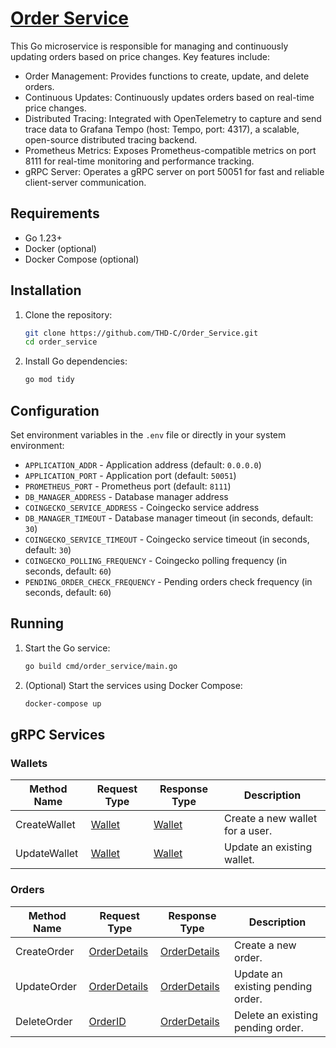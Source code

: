 # [Order Service](https://github.com/THD-C/Order_Service)

This Go microservice is responsible for managing and continuously updating orders based on price changes. Key features
include:

- Order Management: Provides functions to create, update, and delete orders.
- Continuous Updates: Continuously updates orders based on real-time price changes.
- Distributed Tracing: Integrated with OpenTelemetry to capture and send trace data to Grafana Tempo (host: Tempo, port:
  4317), a scalable, open-source distributed tracing backend.
- Prometheus Metrics: Exposes Prometheus-compatible metrics on port 8111 for real-time monitoring and performance
  tracking.
- gRPC Server: Operates a gRPC server on port 50051 for fast and reliable client-server communication.

## Requirements

- Go 1.23+
- Docker (optional)
- Docker Compose (optional)

## Installation

1. Clone the repository:
   ```bash
   git clone https://github.com/THD-C/Order_Service.git
   cd order_service
   ```

2. Install Go dependencies:
   ```bash
   go mod tidy
   ```

## Configuration

Set environment variables in the `.env` file or directly in your system environment:

- `APPLICATION_ADDR`              - Application address (default: `0.0.0.0`)
- `APPLICATION_PORT`              - Application port (default: `50051`)
- `PROMETHEUS_PORT`               - Prometheus port (default: `8111`)
- `DB_MANAGER_ADDRESS`            - Database manager address
- `COINGECKO_SERVICE_ADDRESS`     - Coingecko service address
- `DB_MANAGER_TIMEOUT`            - Database manager timeout (in seconds, default: `30`)
- `COINGECKO_SERVICE_TIMEOUT`     - Coingecko service timeout (in seconds, default: `30`)
- `COINGECKO_POLLING_FREQUENCY`   - Coingecko polling frequency (in seconds, default: `60`)
- `PENDING_ORDER_CHECK_FREQUENCY` - Pending orders check frequency (in seconds, default: `60`)

## Running

1. Start the Go service:
   ```bash
   go build cmd/order_service/main.go
   ```

2. (Optional) Start the services using Docker Compose:
   ```bash
   docker-compose up
   ```

## gRPC Services

### Wallets

| Method Name  | Request Type                     | Response Type                    | Description                     |
|--------------|----------------------------------|----------------------------------|---------------------------------|
| CreateWallet | [Wallet](/Docs/wallet.md#wallet) | [Wallet](/Docs/wallet.md#wallet) | Create a new wallet for a user. |
| UpdateWallet | [Wallet](/Docs/wallet.md#wallet) | [Wallet](/Docs/wallet.md#wallet) | Update an existing wallet.      |

### Orders

| Method Name | Request Type                                | Response Type                               | Description                        |
|-------------|---------------------------------------------|---------------------------------------------|------------------------------------|
| CreateOrder | [OrderDetails](/Docs/order.md#orderdetails) | [OrderDetails](/Docs/order.md#orderdetails) | Create a new order.                |
| UpdateOrder | [OrderDetails](/Docs/order.md#orderdetails) | [OrderDetails](/Docs/order.md#orderdetails) | Update an existing pending order.  |
| DeleteOrder | [OrderID](/Docs/order.md#orderid)           | [OrderDetails](/Docs/order.md#orderdetails) | Delete an existing pending  order. |

